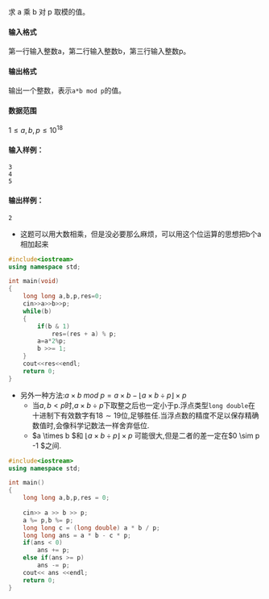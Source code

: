 求 a 乘 b 对 p 取模的值。

#### 输入格式

第一行输入整数a，第二行输入整数b，第三行输入整数p。

#### 输出格式

输出一个整数，表示`a*b mod p`的值。

#### 数据范围

$1≤a,b,p≤10^{18}$

#### 输入样例：

```
3
4
5
```

#### 输出样例：

```
2
```

- 这题可以用大数相乘，但是没必要那么麻烦，可以用这个位运算的思想把b个a相加起来

```cpp
#include<iostream>
using namespace std;

int main(void)
{
    long long a,b,p,res=0;
    cin>>a>>b>>p;
    while(b)
    {
        if(b & 1)
            res=(res + a) % p;
        a=a*2%p;
        b >>= 1;
    }
    cout<<res<<endl;
    return 0;
}
```

- 另外一种方法:$a \times b \ mod \ p = a \times b - \lfloor a \times b \div p \rfloor \times p$
  - 当$a , b < p$时,$a \times b \div p$下取整之后也一定小于p.浮点类型`long double`在十进制下有效数字有$18 \sim 19$位,足够胜任.当浮点数的精度不足以保存精确数值时,会像科学记数法一样舍弃低位.
  - $a \times b $和 $\lfloor a \times b \div p \rfloor \times p$ 可能很大,但是二者的差一定在$0 \sim p -1 $之间.

```cpp
#include<iostream>
using namespace std;

int main()
{
    long long a,b,p,res = 0;
    
    cin>> a >> b >> p;
    a %= p,b %= p;
    long long c = (long double) a * b / p;
    long long ans = a * b - c * p;
    if(ans < 0)
        ans += p;
    else if(ans >= p)
        ans -= p;
    cout<< ans <<endl;
    return 0;
}
```

